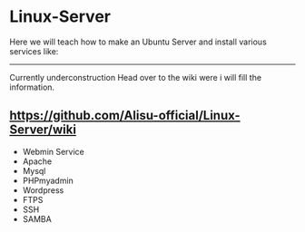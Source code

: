 # Linux-Server
Here we will teach how to make an Ubuntu Server and install various services like:

-------------------------------------------------------
Currently underconstruction
Head over to the wiki were i will fill the information.

https://github.com/Alisu-official/Linux-Server/wiki
-------------------------------------------------------

- Webmin Service
- Apache
- Mysql
- PHPmyadmin
- Wordpress
- FTPS
- SSH
- SAMBA
